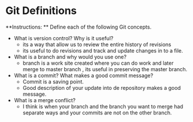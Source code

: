 # Git Definitions

**Instructions: ** Define each of the following Git concepts.

* What is version control?  Why is it useful?
    * its a way that allow us to review the entire history of revisions
    * its useful to  do revisions and track and update changes in to a file.
* What is a branch and why would you use one?
    * branch is a work site created where you can do work and later merge to  master branch , its useful in preserving the master branch.
* What is a commit? What makes a good commit message?
    * Commit is a saving point. 
    * Good description of your update into de repository makes a good message.
* What is a merge conflict?
    * I think is when your branch and the branch you want to merge had separate ways and your commits are not on the other branch.
    
